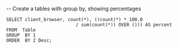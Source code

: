 -- Create a tables with group by, showing percentages

```
SELECT client_browser, count(*), ((count(*) * 100.0
                          / sum(count(*)) OVER ())) AS percent
FROM  Table
GROUP  BY 1
ORDER  BY 2 Desc;
```
